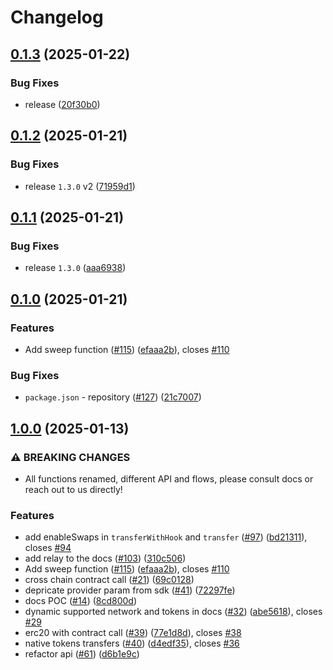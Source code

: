 # Changelog

## [0.1.3](https://github.com/sprintertech/sprinter-sdk/compare/docs-v0.1.2...docs-v0.1.3) (2025-01-22)

### Bug Fixes

- release ([20f30b0](https://github.com/sprintertech/sprinter-sdk/commit/20f30b0ed2a6b8410650beb6825346e79b38eb8b))

## [0.1.2](https://github.com/sprintertech/sprinter-sdk/compare/docs-v0.1.1...docs-v0.1.2) (2025-01-21)

### Bug Fixes

- release `1.3.0` v2 ([71959d1](https://github.com/sprintertech/sprinter-sdk/commit/71959d1d8b5583fb27a36826415d5f7fe8ab9581))

## [0.1.1](https://github.com/sprintertech/sprinter-sdk/compare/docs-v0.1.0...docs-v0.1.1) (2025-01-21)

### Bug Fixes

- release `1.3.0` ([aaa6938](https://github.com/sprintertech/sprinter-sdk/commit/aaa69388e4910f92d53fe14ea08785cd63ef4176))

## [0.1.0](https://github.com/sprintertech/sprinter-sdk/compare/docs-v0.0.1...docs-v0.1.0) (2025-01-21)

### Features

- Add sweep function ([#115](https://github.com/sprintertech/sprinter-sdk/issues/115)) ([efaaa2b](https://github.com/sprintertech/sprinter-sdk/commit/efaaa2b3d8674e46b264caddcd373218c3f552c1)), closes [#110](https://github.com/sprintertech/sprinter-sdk/issues/110)

### Bug Fixes

- `package.json` - repository ([#127](https://github.com/sprintertech/sprinter-sdk/issues/127)) ([21c7007](https://github.com/sprintertech/sprinter-sdk/commit/21c70077d2e5ef83730f730990e849f8d54ec8c0))

## [1.0.0](https://github.com/ChainSafe/sprinter-ts/compare/docs-v0.0.1...docs-v1.0.0) (2025-01-13)

### ⚠ BREAKING CHANGES

- All functions renamed, different API and flows, please consult docs or reach out to us directly!

### Features

- add enableSwaps in `transferWithHook` and `transfer` ([#97](https://github.com/ChainSafe/sprinter-ts/issues/97)) ([bd21311](https://github.com/ChainSafe/sprinter-ts/commit/bd213119b2eb8f41d574cbf2fd81d63296d08816)), closes [#94](https://github.com/ChainSafe/sprinter-ts/issues/94)
- add relay to the docs ([#103](https://github.com/ChainSafe/sprinter-ts/issues/103)) ([310c506](https://github.com/ChainSafe/sprinter-ts/commit/310c5062dfbbcf25efd5bea012c03cb236b56547))
- Add sweep function ([#115](https://github.com/ChainSafe/sprinter-ts/issues/115)) ([efaaa2b](https://github.com/ChainSafe/sprinter-ts/commit/efaaa2b3d8674e46b264caddcd373218c3f552c1)), closes [#110](https://github.com/ChainSafe/sprinter-ts/issues/110)
- cross chain contract call ([#21](https://github.com/ChainSafe/sprinter-ts/issues/21)) ([69c0128](https://github.com/ChainSafe/sprinter-ts/commit/69c0128862aa8013d349a615a45a360dd091585e))
- depricate provider param from sdk ([#41](https://github.com/ChainSafe/sprinter-ts/issues/41)) ([72297fe](https://github.com/ChainSafe/sprinter-ts/commit/72297feaff4b98ffcb8ee8f3005f786c5cd9ae72))
- docs POC ([#14](https://github.com/ChainSafe/sprinter-ts/issues/14)) ([8cd800d](https://github.com/ChainSafe/sprinter-ts/commit/8cd800d0729a2d03f7fca821f5f69ef6556b1ac1))
- dynamic supported network and tokens in docs ([#32](https://github.com/ChainSafe/sprinter-ts/issues/32)) ([abe5618](https://github.com/ChainSafe/sprinter-ts/commit/abe5618f56a07548f26963d98bdbe9a7bb301655)), closes [#29](https://github.com/ChainSafe/sprinter-ts/issues/29)
- erc20 with contract call ([#39](https://github.com/ChainSafe/sprinter-ts/issues/39)) ([77e1d8d](https://github.com/ChainSafe/sprinter-ts/commit/77e1d8dceaa4ffa14931c4cddc7897048af9e607)), closes [#38](https://github.com/ChainSafe/sprinter-ts/issues/38)
- native tokens transfers ([#40](https://github.com/ChainSafe/sprinter-ts/issues/40)) ([d4edf35](https://github.com/ChainSafe/sprinter-ts/commit/d4edf3599f74ccce3827fc9291d1c2bcfcc5eea6)), closes [#36](https://github.com/ChainSafe/sprinter-ts/issues/36)
- refactor api ([#61](https://github.com/ChainSafe/sprinter-ts/issues/61)) ([d6b1e9c](https://github.com/ChainSafe/sprinter-ts/commit/d6b1e9caa9c4bf91442b119c19e8b7904a3f9af9))
